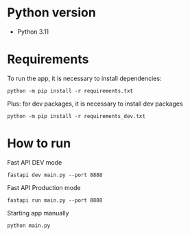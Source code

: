# Python version

- Python 3.11

# Requirements

To run the app, it is necessary to install dependencies:

```
python -m pip install -r requirements.txt
```

Plus: for dev packages, it is necessary to install dev packages

```
python -m pip install -r requirements_dev.txt
```

# How to run

Fast API DEV mode
```
fastapi dev main.py --port 8888
```

Fast API Production mode
```
fastapi run main.py --port 8888
```

Starting app manually
```
python main.py
```